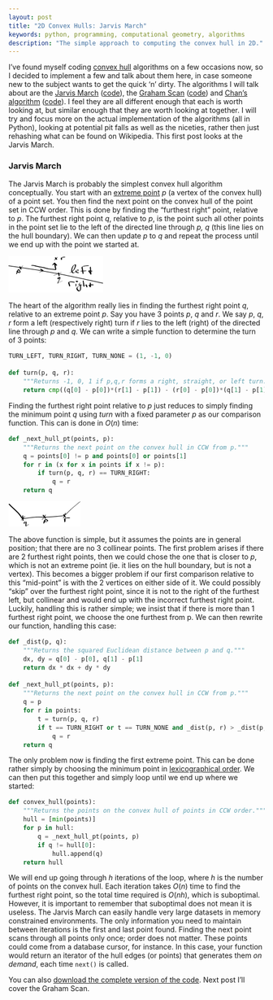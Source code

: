 ```yaml
---
layout: post
title: "2D Convex Hulls: Jarvis March"
keywords: python, programming, computational geometry, algorithms
description: "The simple approach to computing the convex hull in 2D."
---
```

I’ve found myself coding [convex hull][ch] algorithms on a few occasions now,
so I decided to implement a few and talk about them here, in case someone new
to the subject wants to get the quick ‘n’ dirty. The algorithms I will talk
about are the [Jarvis March][jarvis] ([code][jarvis code]), the [Graham
Scan][graham scan] ([code][graham scan code]) and [Chan’s algorithm][chan]
([code][chan code]). I feel they are all different enough that each is worth
looking at, but similar enough that they are worth looking at together. I will
try and focus more on the actual implementation of the algorithms (all in
Python), looking at potential pit falls as well as the niceties, rather then
just rehashing what can be found on Wikipedia. This first post looks at the
Jarvis March.

### Jarvis March

The Jarvis March is probably the simplest convex hull algorithm conceptually.
You start with an [extreme point][extreme] *p* (a vertex of the convex hull) of
a point set. You then find the next point on the convex hull of the point set
in CCW order. This is done by finding the “furthest right” point, relative to
*p*. The furthest right point *q*, relative to *p*, is the point such all other
points in the point set lie to the left of the directed line through *p, q*
(this line lies on the hull boundary). We can then update *p* to *q* and repeat
the process until we end up with the point we started at.

![p, q, r forming a left turn](/img/posts/left-turn.png)

The heart of the algorithm really lies in finding the furthest right point *q*,
relative to an extreme point *p*. Say you have 3 points *p*, *q* and *r*. We
say *p*, *q*, *r* form a left (respectively right) turn if *r* lies to the left
(right) of the directed line through *p* and *q*. We can write a simple
function to determine the turn of 3 points:

```python
TURN_LEFT, TURN_RIGHT, TURN_NONE = (1, -1, 0)

def turn(p, q, r):
    """Returns -1, 0, 1 if p,q,r forms a right, straight, or left turn."""
    return cmp((q[0] - p[0])*(r[1] - p[1]) - (r[0] - p[0])*(q[1] - p[1]), 0)
```

Finding the furthest right point relative to *p* just reduces to simply finding
the minimum point *q* using *turn* with a fixed parameter *p* as our comparison
function. This can is done in $O(n)$ time:

```python
def _next_hull_pt(points, p):
    """Returns the next point on the convex hull in CCW from p."""
    q = points[0] != p and points[0] or points[1]
    for r in (x for x in points if x != p):
        if turn(p, q, r) == TURN_RIGHT:
            q = r
    return q
```

![p in between p & q](/img/posts/degenerate-problem.png)

The above function is simple, but it assumes the points are in general
position; that there are no 3 collinear points. The first problem arises if
there are 2 furthest right points, then we could chose the one that is closer
to *p*, which is not an extreme point (ie. it lies on the hull boundary, but is
not a vertex). This becomes a bigger problem if our first comparison relative
to this “mid-point” is with the 2 vertices on either side of it. We could
possibly “skip” over the furthest right point, since it is not to the right of
the furthest left, but collinear and would end up with the incorrect furthest
right point. Luckily, handling this is rather simple; we insist that if there
is more than 1 furthest right point, we choose the one furthest from p. We can
then rewrite our function, handling this case:

```python
def _dist(p, q):
    """Returns the squared Euclidean distance between p and q."""
    dx, dy = q[0] - p[0], q[1] - p[1]
    return dx * dx + dy * dy

def _next_hull_pt(points, p):
    """Returns the next point on the convex hull in CCW from p."""
    q = p
    for r in points:
        t = turn(p, q, r)
        if t == TURN_RIGHT or t == TURN_NONE and _dist(p, r) > _dist(p, q):
            q = r
    return q
```

The only problem now is finding the first extreme point. This can be done
rather simply by choosing the minimum point in [lexicographical
order][lexi-order]. We can then put this together and simply loop until we end
up where we started:

```python
def convex_hull(points):
    """Returns the points on the convex hull of points in CCW order."""
    hull = [min(points)]
    for p in hull:
        q = _next_hull_pt(points, p)
        if q != hull[0]:
            hull.append(q)
    return hull
```

We will end up going through *h* iterations of the loop, where *h* is the
number of points on the convex hull. Each iteration takes $O(n)$ time to find
the furthest right point, so the total time required is $O(nh)$, which is
suboptimal. However, it is important to remember that suboptimal does not mean
it is useless. The Jarvis March can easily handle very large datasets in memory
constrained environments. The only information you need to maintain between
iterations is the first and last point found. Finding the next point scans
through all points only once; order does not matter. These points could come
from a database cursor, for instance. In this case, your function would return
an iterator of the hull edges (or points) that generates them *on demand*, each
time `next()` is called.

You can also [download the complete version of the code][jarvis code]. Next post I’ll cover the Graham Scan.

[ch]: http://en.wikipedia.org/wiki/Convex_hull "Convex hulls on Wikipedia"
[jarvis]: http://en.wikipedia.org/wiki/Jarvis_march "Jarvis March (Gift Wrapping)"
[jarvis code]: http://gist.github.com/252222 "Source code for the Jarvis March"
[graham scan]: http://en.wikipedia.org/wiki/Graham_scan "Graham (Andrews) Scan"
[graham scan code]: http://gist.github.com/242402 "Source code for the Graham Scan"
[chan]: http://www.cs.uwaterloo.ca/~tmchan/conv23d.ps.gz "Chan's Algorithm (original paper)"
[chan code]: http://gist.github.com/252229 "Source code for Chan's algorithm"
[extreme]: http://en.wikipedia.org/wiki/Extreme_point "Extreme point on Wikipedia"
[lexi-order]: http://en.wikipedia.org/wiki/Lexicographical_order "Lexicographical order on Wikipedia"
